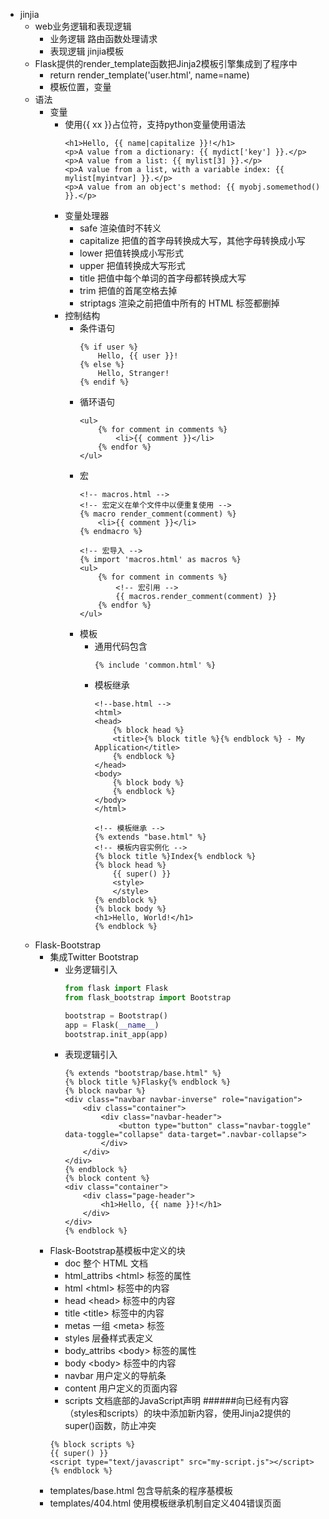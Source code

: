 - jinjia
    - web业务逻辑和表现逻辑
        - 业务逻辑 路由函数处理请求
        - 表现逻辑 jinjia模板
    - Flask提供的render_template函数把Jinja2模板引擎集成到了程序中
        - return render_template('user.html', name=name)
        - 模板位置，变量
    - 语法
        - 变量
            - 使用{{ xx }}占位符，支持python变量使用语法
                ```html::jinjia
                <h1>Hello, {{ name|capitalize }}!</h1>
                <p>A value from a dictionary: {{ mydict['key'] }}.</p>
                <p>A value from a list: {{ mylist[3] }}.</p>
                <p>A value from a list, with a variable index: {{ mylist[myintvar] }}.</p>
                <p>A value from an object's method: {{ myobj.somemethod() }}.</p>
                ```
            - 变量处理器
                - safe 渲染值时不转义
                - capitalize 把值的首字母转换成大写，其他字母转换成小写
                - lower 把值转换成小写形式
                - upper 把值转换成大写形式
                - title 把值中每个单词的首字母都转换成大写
                - trim 把值的首尾空格去掉
                - striptags 渲染之前把值中所有的 HTML 标签都删掉
            - 控制结构
                - 条件语句
                    ```html::jinjia
                    {% if user %}
                        Hello, {{ user }}!
                    {% else %}
                        Hello, Stranger!
                    {% endif %}
                    ```
                - 循环语句
                    ```html::jinjia
                    <ul>
                        {% for comment in comments %}
                            <li>{{ comment }}</li>
                        {% endfor %}
                    </ul>
                    ```
                - 宏
                    ```html::jinjia
                    <!-- macros.html -->
                    <!-- 宏定义在单个文件中以便重复使用 -->
                    {% macro render_comment(comment) %}
                        <li>{{ comment }}</li>
                    {% endmacro %}
                    ```
                    ```html::jinjia
                    <!-- 宏导入 -->
                    {% import 'macros.html' as macros %}
                    <ul>
                        {% for comment in comments %}
                            <!-- 宏引用 -->
                            {{ macros.render_comment(comment) }}
                        {% endfor %}
                    </ul>
                    ```
                - 模板
                    - 通用代码包含
                        ```html::jinjia
                        {% include 'common.html' %}
                        ```
                    - 模板继承
                        ```html::jinjia
                        <!--base.html -->
                        <html>
                        <head>
                            {% block head %}
                            <title>{% block title %}{% endblock %} - My Application</title>
                            {% endblock %}
                        </head>
                        <body>
                            {% block body %}
                            {% endblock %}
                        </body>
                        </html>
                        ```
                        ```html::jinjia
                        <!-- 模板继承 -->
                        {% extends "base.html" %}
                        <!-- 模板内容实例化 -->
                        {% block title %}Index{% endblock %}
                        {% block head %}
                            {{ super() }}
                            <style>
                            </style>
                        {% endblock %}
                        {% block body %}
                        <h1>Hello, World!</h1>
                        {% endblock %}
                        ```
    - Flask-Bootstrap 
        - 集成Twitter Bootstrap 
            - 业务逻辑引入
                ```python
                from flask import Flask
                from flask_bootstrap import Bootstrap
                
                bootstrap = Bootstrap()
                app = Flask(__name__)
                bootstrap.init_app(app)
                ```
            - 表现逻辑引入
                ```html::jinjia
                {% extends "bootstrap/base.html" %}
                {% block title %}Flasky{% endblock %}
                {% block navbar %}
                <div class="navbar navbar-inverse" role="navigation">
                    <div class="container">
                        <div class="navbar-header">
                            <button type="button" class="navbar-toggle" data-toggle="collapse" data-target=".navbar-collapse">
                        </div>
                    </div>
                </div>
                {% endblock %}
                {% block content %}
                <div class="container">
                    <div class="page-header">
                        <h1>Hello, {{ name }}!</h1>
                    </div>
                </div>
                {% endblock %}
                ```
        - Flask-Bootstrap基模板中定义的块
            - doc 整个 HTML 文档
            - html_attribs \<html\> 标签的属性
            - html \<html\> 标签中的内容
            - head \<head\> 标签中的内容
            - title \<title\> 标签中的内容
            - metas 一组 \<meta\> 标签
            - styles 层叠样式表定义
            - body_attribs \<body\> 标签的属性
            - body \<body\> 标签中的内容
            - navbar 用户定义的导航条
            - content 用户定义的页面内容
            - scripts 文档底部的JavaScript声明
            ######向已经有内容（styles和scripts）的块中添加新内容，使用Jinja2提供的super()函数，防止冲突
            ```html::jinjia
            {% block scripts %}
            {{ super() }}
            <script type="text/javascript" src="my-script.js"></script>
            {% endblock %}
            ```
        - templates/base.html 包含导航条的程序基模板
        - templates/404.html 使用模板继承机制自定义404错误页面